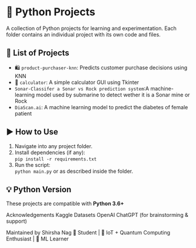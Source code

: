 # 🐍 Python Projects

A collection of Python projects for learning and experimentation. Each folder contains an individual project with its own code and files.

## 📁 List of Projects
- 🛍️ `product-purchaser-knn`: Predicts customer purchase decisions using KNN  
- 🧮 `calculator`: A simple calculator GUI using Tkinter
- `Sonar-Classifer a Sonar vs Rock prediction system`:A machine-learning model used by submarine to detect wether it is a Sonar mine or Rock
- `DiaScan.ai`: A machine learning model to predict the diabetes of female patient 

## ▶️ How to Use

1. Navigate into any project folder.
2. Install dependencies (if any):  
   `pip install -r requirements.txt`
3. Run the script:  
   `python main.py` or as described inside the folder.

## 💡 Python Version

These projects are compatible with **Python 3.6+**

Acknowledgements
Kaggle Datasets
OpenAI ChatGPT (for brainstorming & support)

 Maintained by
Shirsha Nag 
💼 Student | 📡 IoT + Quantum Computing Enthusiast | 🧠 ML Learner
